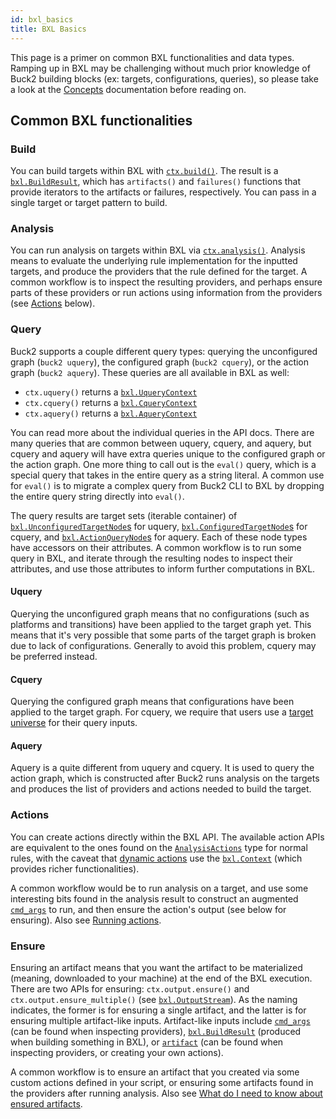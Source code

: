 ```yaml
---
id: bxl_basics
title: BXL Basics
---
```


This page is a primer on common BXL functionalities and data types. Ramping up
in BXL may be challenging without much prior knowledge of Buck2 building blocks
(ex: targets, configurations, queries), so please take a look at the
[Concepts](../concepts/concept_map.md) documentation before reading on.

## Common BXL functionalities

### Build

You can build targets within BXL with
[`ctx.build()`](../../api/bxl/bxl/Context/#bxl_ctxbuild). The result is a
[`bxl.BuildResult`](../../api/bxl/bxl/BuildResult), which has `artifacts()` and
`failures()` functions that provide iterators to the artifacts or failures,
respectively. You can pass in a single target or target pattern to build.

### Analysis

You can run analysis on targets within BXL via
[`ctx.analysis()`](../../api/bxl/bxl/Context/#bxl_ctxanalysis). Analysis means
to evaluate the underlying rule implementation for the inputted targets, and
produce the providers that the rule defined for the target. A common workflow is
to inspect the resulting providers, and perhaps ensure parts of these providers
or run actions using information from the providers (see [Actions](#actions)
below).

### Query

Buck2 supports a couple different query types: querying the unconfigured graph
(`buck2 uquery`), the configured graph (`buck2 cquery`), or the action graph
(`buck2 aquery`). These queries are all available in BXL as well:

- `ctx.uquery()` returns a
  [`bxl.UqueryContext`](../../api/bxl/bxl/UqueryContext)
- `ctx.cquery()` returns a
  [`bxl.CqueryContext`](../../api/bxl/bxl/CqueryContext)
- `ctx.aquery()` returns a
  [`bxl.AqueryContext`](../../api/bxl/bxl/AqueryContext)

You can read more about the individual queries in the API docs. There are many
queries that are common between uquery, cquery, and aquery, but cquery and
aquery will have extra queries unique to the configured graph or the action
graph. One more thing to call out is the `eval()` query, which is a special
query that takes in the entire query as a string literal. A common use for
`eval()` is to migrate a complex query from Buck2 CLI to BXL by dropping the
entire query string directly into `eval()`.

The query results are target sets (iterable container) of
[`bxl.UnconfiguredTargetNode`s](../../api/bxl/bxl/UnconfiguredTargetNode) for
uquery, [`bxl.ConfiguredTargetNode`s](../../api/bxl/bxl/ConfiguredTargetNode)
for cquery, and [`bxl.ActionQueryNode`s](../../api/bxl/bxl/ActionQueryNode) for
aquery. Each of these node types have accessors on their attributes. A common
workflow is to run some query in BXL, and iterate through the resulting nodes to
inspect their attributes, and use those attributes to inform further
computations in BXL.

#### Uquery

Querying the unconfigured graph means that no configurations (such as platforms
and transitions) have been applied to the target graph yet. This means that it's
very possible that some parts of the target graph is broken due to lack of
configurations. Generally to avoid this problem, cquery may be preferred
instead.

#### Cquery

Querying the configured graph means that configurations have been applied to the
target graph. For cquery, we require that users use a
[target universe](../developers/bxl_target_universe.md) for their query inputs.

#### Aquery

Aquery is a quite different from uquery and cquery. It is used to query the
action graph, which is constructed after Buck2 runs analysis on the targets and
produces the list of providers and actions needed to build the target.

### Actions

You can create actions directly within the BXL API. The available action APIs
are equivalent to the ones found on the
[`AnalysisActions`](../../api/build/AnalysisActions) type for normal rules, with
the caveat that [dynamic actions](./bxl_dynamic_output.md) use the
[`bxl.Context`](../../api/bxl/bxl/Context) (which provides richer
functionalities).

A common workflow would be to run analysis on a target, and use some interesting
bits found in the analysis result to construct an augmented
[`cmd_args`](../../api/build#cmd_args) to run, and then ensure the action's
output (see below for ensuring). Also see
[Running actions](./bxl_common_how_tos.md#running-actions).

### Ensure

Ensuring an artifact means that you want the artifact to be materialized
(meaning, downloaded to your machine) at the end of the BXL execution. There are
two APIs for ensuring: `ctx.output.ensure()` and `ctx.output.ensure_multiple()`
(see [`bxl.OutputStream`](../../api/bxl/bxl/OutputStream)). As the naming
indicates, the former is for ensuring a single artifact, and the latter is for
ensuring multiple artifact-like inputs. Artifact-like inputs include
[`cmd_args`](../../api/build#cmd_args) (can be found when inspecting providers),
[`bxl.BuildResult`](../../api/bxl/bxl/BuildResult) (produced when building
something in BXL), or [`artifact`](../../api/build/artifact) (can be found when
inspecting providers, or creating your own actions).

A common workflow is to ensure an artifact that you created via some custom
actions defined in your script, or ensuring some artifacts found in the
providers after running analysis. Also see
[What do I need to know about ensured artifacts](./bxl_faq.md#what-do-i-need-to-know-about-ensured-artifacts).
